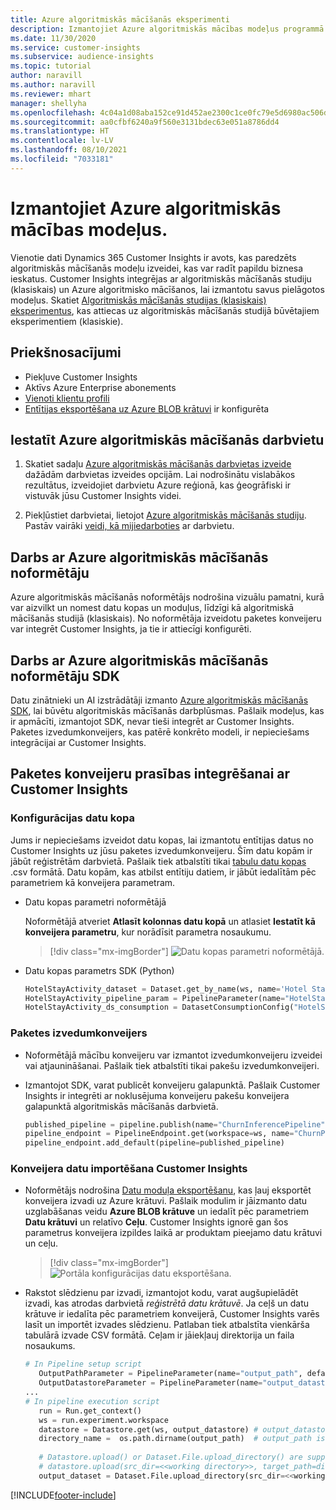 ```yaml
---
title: Azure algoritmiskās mācīšanās eksperimenti
description: Izmantojiet Azure algoritmiskās mācības modeļus programmā Dynamics 365 Customer Insights.
ms.date: 11/30/2020
ms.service: customer-insights
ms.subservice: audience-insights
ms.topic: tutorial
author: naravill
ms.author: naravill
ms.reviewer: mhart
manager: shellyha
ms.openlocfilehash: 4c04a1d08aba152ce91d452ae2300c1ce0fc79e5d6980ac506dc40d9914c9fca
ms.sourcegitcommit: aa0cfbf6240a9f560e3131bdec63e051a8786dd4
ms.translationtype: HT
ms.contentlocale: lv-LV
ms.lasthandoff: 08/10/2021
ms.locfileid: "7033181"
---
```

# <a name="use-azure-machine-learning-based-models"></a>Izmantojiet Azure algoritmiskās mācības modeļus.

Vienotie dati Dynamics 365 Customer Insights ir avots, kas paredzēts algoritmiskās mācīšanās modeļu izveidei, kas var radīt papildu biznesa ieskatus. Customer Insights integrējas ar algoritmiskās mācīšanās studiju (klasiskais) un Azure algoritmisko mācīšanos, lai izmantotu savus pielāgotos modeļus. Skatiet [Algoritmiskās mācīšanās studijas (klasiskais) eksperimentus](machine-learning-studio-experiments.md), kas attiecas uz algoritmiskās mācīšanās studijā būvētajiem eksperimentiem (klasiskie). 

## <a name="prerequisites"></a>Priekšnosacījumi

- Piekļuve Customer Insights
- Aktīvs Azure Enterprise abonements
- [Vienoti klientu profili](data-unification.md)
- [Entītijas eksportēšana uz Azure BLOB krātuvi](export-azure-blob-storage.md) ir konfigurēta

## <a name="set-up-azure-machine-learning-workspace"></a>Iestatīt Azure algoritmiskās mācīšanās darbvietu

1. Skatiet sadaļu [Azure algoritmiskās mācīšanās darbvietas izveide](/azure/machine-learning/concept-workspace#-create-a-workspace) dažādām darbvietas izveides opcijām. Lai nodrošinātu vislabākos rezultātus, izveidojiet darbvietu Azure reģionā, kas ģeogrāfiski ir vistuvāk jūsu Customer Insights videi.

1. Piekļūstiet darbvietai, lietojot [Azure algoritmiskās mācīšanās studiju](https://ml.azure.com/). Pastāv vairāki [veidi, kā mijiedarboties](/azure/machine-learning/concept-workspace#tools-for-workspace-interaction) ar darbvietu.

## <a name="work-with-azure-machine-learning-designer"></a>Darbs ar Azure algoritmiskās mācīšanās noformētāju

Azure algoritmiskās mācīšanās noformētājs nodrošina vizuālu pamatni, kurā var aizvilkt un nomest datu kopas un moduļus, līdzīgi kā algoritmiskā mācīšanās studijā (klasiskais). No noformētāja izveidotu paketes konveijeru var integrēt Customer Insights, ja tie ir attiecīgi konfigurēti. 
   
## <a name="working-with-azure-machine-learning-sdk"></a>Darbs ar Azure algoritmiskās mācīšanās noformētāju SDK

Datu zinātnieki un AI izstrādātāji izmanto [Azure algoritmiskās mācīšanās SDK](/python/api/overview/azure/ml/?preserve-view=true&view=azure-ml-py), lai būvētu algoritmiskās mācīšanās darbplūsmas. Pašlaik modeļus, kas ir apmācīti, izmantojot SDK, nevar tieši integrēt ar Customer Insights. Paketes izvedumkonveijers, kas patērē konkrēto modeli, ir nepieciešams integrācijai ar Customer Insights.

## <a name="batch-pipeline-requirements-to-integrate-with-customer-insights"></a>Paketes konveijeru prasības integrēšanai ar Customer Insights

### <a name="dataset-configuration"></a>Konfigurācijas datu kopa

Jums ir nepieciešams izveidot datu kopas, lai izmantotu entītijas datus no Customer Insights uz jūsu paketes izvedumkonveijeru. Šīm datu kopām ir jābūt reģistrētām darbvietā. Pašlaik tiek atbalstīti tikai [tabulu datu kopas](/azure/machine-learning/how-to-create-register-datasets#tabulardataset) .csv formātā. Datu kopām, kas atbilst entītiju datiem, ir jābūt iedalītām pēc parametriem kā konveijera parametram.
   
* Datu kopas parametri noformētājā
   
     Noformētājā atveriet **Atlasīt kolonnas datu kopā** un atlasiet **Iestatīt kā konveijera parametru**, kur norādīsit parametra nosaukumu.

     > [!div class="mx-imgBorder"]
     > ![Datu kopas parametri noformētājā.](media/intelligence-designer-dataset-parameters.png "Datu kopas parametri noformētājā")
   
* Datu kopas parametrs SDK (Python)
   
   ```python
   HotelStayActivity_dataset = Dataset.get_by_name(ws, name='Hotel Stay Activity Data')
   HotelStayActivity_pipeline_param = PipelineParameter(name="HotelStayActivity_pipeline_param", default_value=HotelStayActivity_dataset)
   HotelStayActivity_ds_consumption = DatasetConsumptionConfig("HotelStayActivity_dataset", HotelStayActivity_pipeline_param)
   ```

### <a name="batch-inference-pipeline"></a>Paketes izvedumkonveijers
  
* Noformētājā mācību konveijeru var izmantot izvedumkonveijeru izveidei vai atjaunināšanai. Pašlaik tiek atbalstīti tikai pakešu izvedumkonveijeri.

* Izmantojot SDK, varat publicēt konveijeru galapunktā. Pašlaik Customer Insights ir integrēti ar noklusējuma konveijeru pakešu konveijera galapunktā algoritmiskās mācīšanās darbvietā.
   
   ```python
   published_pipeline = pipeline.publish(name="ChurnInferencePipeline", description="Published Churn Inference pipeline")
   pipeline_endpoint = PipelineEndpoint.get(workspace=ws, name="ChurnPipelineEndpoint") 
   pipeline_endpoint.add_default(pipeline=published_pipeline)
   ```

### <a name="import-pipeline-data-into-customer-insights"></a>Konveijera datu importēšana Customer Insights

* Noformētājs nodrošina [Datu moduļa eksportēšanu](/azure/machine-learning/algorithm-module-reference/export-data), kas ļauj eksportēt konveijera izvadi uz Azure krātuvi. Pašlaik modulim ir jāizmanto datu uzglabāšanas veidu **Azure BLOB krātuve** un iedalīt pēc parametriem **Datu krātuvi** un relatīvo **Ceļu**. Customer Insights ignorē gan šos parametrus konveijera izpildes laikā ar produktam pieejamo datu krātuvi un ceļu.
   > [!div class="mx-imgBorder"]
   > ![Portāla konfigurācijas datu eksportēšana.](media/intelligence-designer-importdata.png "Datu moduļa konfigurācijas eksportēšana")
   
* Rakstot slēdzienu par izvadi, izmantojot kodu, varat augšupielādēt izvadi, kas atrodas darbvietā *reģistrētā datu krātuvē*. Ja ceļš un datu krātuve ir iedalīta pēc parametriem konveijerā, Customer Insights varēs lasīt un importēt izvades slēdzienu. Patlaban tiek atbalstīta vienkārša tabulārā izvade CSV formātā. Ceļam ir jāiekļauj direktorija un faila nosaukums.

   ```python
   # In Pipeline setup script
      OutputPathParameter = PipelineParameter(name="output_path", default_value="HotelChurnOutput/HotelChurnOutput.csv")
      OutputDatastoreParameter = PipelineParameter(name="output_datastore", default_value="workspaceblobstore")
   ...
   # In pipeline execution script
      run = Run.get_context()
      ws = run.experiment.workspace
      datastore = Datastore.get(ws, output_datastore) # output_datastore is parameterized
      directory_name =  os.path.dirname(output_path)  # output_path is parameterized.
      
      # Datastore.upload() or Dataset.File.upload_directory() are supported methods to uplaod the data
      # datastore.upload(src_dir=<<working directory>>, target_path=directory_name, overwrite=False, show_progress=True)
      output_dataset = Dataset.File.upload_directory(src_dir=<<working directory>>, target = (datastore, directory_name)) # Remove trailing "/" from directory_name
   ```


[!INCLUDE[footer-include](../includes/footer-banner.md)]